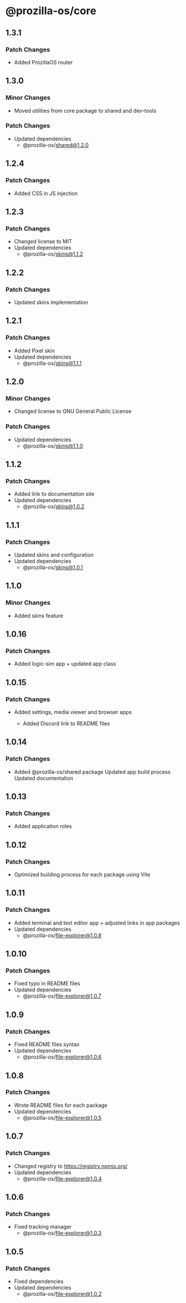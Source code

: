# @prozilla-os/core

## 1.3.1

### Patch Changes

- Added ProzillaOS router

## 1.3.0

### Minor Changes

- Moved utilities from core package to shared and dev-tools

### Patch Changes

- Updated dependencies
  - @prozilla-os/shared@1.2.0

## 1.2.4

### Patch Changes

- Added CSS in JS injection

## 1.2.3

### Patch Changes

- Changed license to MIT
- Updated dependencies
  - @prozilla-os/skins@1.1.2

## 1.2.2

### Patch Changes

- Updated skins implementation

## 1.2.1

### Patch Changes

- Added Pixel skin
- Updated dependencies
  - @prozilla-os/skins@1.1.1

## 1.2.0

### Minor Changes

- Changed license to GNU General Public License

### Patch Changes

- Updated dependencies
  - @prozilla-os/skins@1.1.0

## 1.1.2

### Patch Changes

- Added link to documentation site
- Updated dependencies
  - @prozilla-os/skins@1.0.2

## 1.1.1

### Patch Changes

- Updated skins and configuration
- Updated dependencies
  - @prozilla-os/skins@1.0.1

## 1.1.0

### Minor Changes

- Added skins feature

## 1.0.16

### Patch Changes

- Added logic-sim app + updated app class

## 1.0.15

### Patch Changes

- Added settings, media viewer and browser apps

  - Added Discord link to README files

## 1.0.14

### Patch Changes

- Added @prozilla-os/shared package
  Updated app build process
  Updated documentation

## 1.0.13

### Patch Changes

- Added application roles

## 1.0.12

### Patch Changes

- Optimized building process for each package using Vite

## 1.0.11

### Patch Changes

- Added terminal and text editor app + adjusted links in app packages
- Updated dependencies
  - @prozilla-os/file-explorer@1.0.8

## 1.0.10

### Patch Changes

- Fixed typo in README files
- Updated dependencies
  - @prozilla-os/file-explorer@1.0.7

## 1.0.9

### Patch Changes

- Fixed README files syntax
- Updated dependencies
  - @prozilla-os/file-explorer@1.0.6

## 1.0.8

### Patch Changes

- Wrote README files for each package
- Updated dependencies
  - @prozilla-os/file-explorer@1.0.5

## 1.0.7

### Patch Changes

- Changed registry to <https://registry.npmjs.org/>
- Updated dependencies
  - @prozilla-os/file-explorer@1.0.4

## 1.0.6

### Patch Changes

- Fixed tracking manager
  - @prozilla-os/file-explorer@1.0.3

## 1.0.5

### Patch Changes

- Fixed dependencies
- Updated dependencies
  - @prozilla-os/file-explorer@1.0.2
